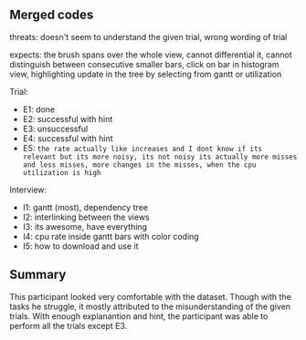 Merged codes
-------------------------------
threats: doesn't seem to understand the given trial, wrong wording of trial

expects: the brush spans over the whole view, cannot differential it, cannot distinguish between consecutive smaller bars, click on bar in histogram view, 
highlighting update in the tree by selecting from gantt or utilization

Trial:

- E1: done
- E2: successful with hint
- E3: unsuccessful
- E4: successful with hint
- E5:  `the rate actually like increases and I dont know if its relevant but its more noisy, its not noisy its actually more misses and less misses, more changes in the misses, when the cpu utilization is high`

Interview:

- I1: gantt (most), dependency tree
- I2: interlinking between the views
- I3: its awesome, have everything
- I4: cpu rate inside gantt bars with color coding
- I5: how to download and use it

Summary
------------------------------
This participant looked very comfortable with the dataset. Though with the tasks he struggle, it mostly attributed to the misunderstanding of the given trials. With enough explanantion and hint, the participant was able to perform all the trials except E3. 